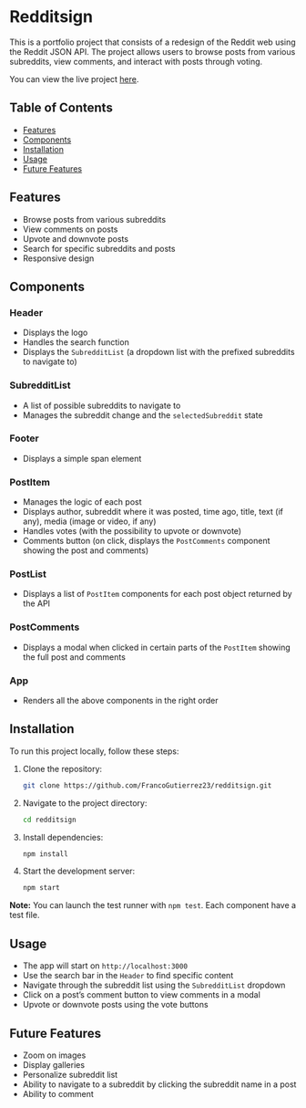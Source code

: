 # Redditsign

This is a portfolio project that consists of a redesign of the Reddit web using the Reddit JSON API. The project allows users to browse posts from various subreddits, view comments, and interact with posts through voting. 

You can view the live project [here](https://main--redditsign.netlify.app).

## Table of Contents
- [Features](#features)
- [Components](#components)
- [Installation](#installation)
- [Usage](#usage)
- [Future Features](#future-features)

## Features
- Browse posts from various subreddits
- View comments on posts
- Upvote and downvote posts
- Search for specific subreddits and posts
- Responsive design

## Components
### Header
- Displays the logo
- Handles the search function
- Displays the `SubredditList` (a dropdown list with the prefixed subreddits to navigate to)

### SubredditList
- A list of possible subreddits to navigate to
- Manages the subreddit change and the `selectedSubreddit` state

### Footer
- Displays a simple span element

### PostItem
- Manages the logic of each post
- Displays author, subreddit where it was posted, time ago, title, text (if any), media (image or video, if any)
- Handles votes (with the possibility to upvote or downvote)
- Comments button (on click, displays the `PostComments` component showing the post and comments)

### PostList
- Displays a list of `PostItem` components for each post object returned by the API

### PostComments
- Displays a modal when clicked in certain parts of the `PostItem` showing the full post and comments

### App
- Renders all the above components in the right order

## Installation
To run this project locally, follow these steps:

1. Clone the repository:
    ```sh
    git clone https://github.com/FrancoGutierrez23/redditsign.git
    ```
2. Navigate to the project directory:
    ```sh
    cd redditsign
    ```
3. Install dependencies:
    ```sh
    npm install
    ```
4. Start the development server:
    ```sh
    npm start
    ```
**Note:** You can launch the test runner with `npm test`. Each component have a test file.

## Usage
- The app will start on `http://localhost:3000`
- Use the search bar in the `Header` to find specific content
- Navigate through the subreddit list using the `SubredditList` dropdown
- Click on a post’s comment button to view comments in a modal
- Upvote or downvote posts using the vote buttons

## Future Features
- Zoom on images
- Display galleries
- Personalize subreddit list
- Ability to navigate to a subreddit by clicking the subreddit name in a post
- Ability to comment

